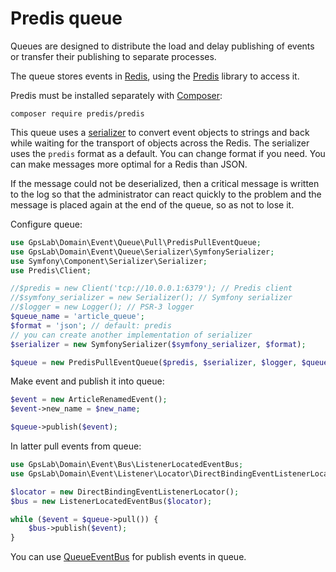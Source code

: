 Predis queue
============

Queues are designed to distribute the load and delay publishing of events or transfer their publishing to separate
processes.

The queue stores events in [Redis](https://redis.io/), using the [Predis](https://github.com/nrk/predis) library to
access it.

Predis must be installed separately with [Composer](http://packagist.org):

```
composer require predis/predis
```

This queue uses a [serializer](https://symfony.com/doc/current/components/serializer.html) to convert event objects
to strings and back while waiting for the transport of objects across the Redis. The serializer uses the `predis`
format as a default. You can change format if you need. You can make messages more optimal for a Redis than JSON.

If the message could not be deserialized, then a critical message is written to the log so that the administrator can
react quickly to the problem and the message is placed again at the end of the queue, so as not to lose it.

Configure queue:

```php
use GpsLab\Domain\Event\Queue\Pull\PredisPullEventQueue;
use GpsLab\Domain\Event\Queue\Serializer\SymfonySerializer;
use Symfony\Component\Serializer\Serializer;
use Predis\Client;

//$predis = new Client('tcp://10.0.0.1:6379'); // Predis client
//$symfony_serializer = new Serializer(); // Symfony serializer
//$logger = new Logger(); // PSR-3 logger
$queue_name = 'article_queue';
$format = 'json'; // default: predis
// you can create another implementation of serializer
$serializer = new SymfonySerializer($symfony_serializer, $format);

$queue = new PredisPullEventQueue($predis, $serializer, $logger, $queue_name);
```

Make event and publish it into queue:

```php
$event = new ArticleRenamedEvent();
$event->new_name = $new_name;

$queue->publish($event);
```

In latter pull events from queue:

```php
use GpsLab\Domain\Event\Bus\ListenerLocatedEventBus;
use GpsLab\Domain\Event\Listener\Locator\DirectBindingEventListenerLocator;

$locator = new DirectBindingEventListenerLocator();
$bus = new ListenerLocatedEventBus($locator);

while ($event = $queue->pull()) {
    $bus->publish($event);
}
```

You can use [QueueEventBus](../bus.md) for publish events in queue.

